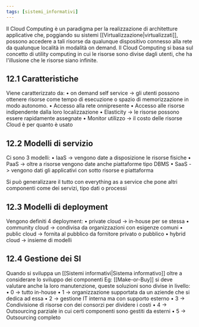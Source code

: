 ```yaml
---
tags: [sistemi_informativi]
---
```

Il Cloud Computing è un paradigma per la realizzazione di architetture applicative che, poggiando su sistemi [[Virtualizzazione|virtualizzati]], possono accedere a tali risorse da qualunque dispositivo connesso alla rete da qualunque località in modalità on demand.
Il Cloud Computing si basa sul concetto di utility computing in cui le risorse sono divise dagli utenti, che ha l'illusione che le risorse siano infinite.

## 12.1 Caratteristiche

Viene caratterizzato da:
	• on demand self service -> gli utenti possono ottenere risorse come tempo di esecuzione o spazio di memorizzazione in modo autonomo.
	• Accesso alla rete onnipresente
	• Accesso alle risorse indipendente dalla loro localizzazione
	• Elasticity -> le risorse possono essere rapidamente assegnate
	• Monitor utilizzo -> il costo delle risorse Cloud è per quanto è usato

## 12.2 Modelli di servizio

Ci sono 3 modelli:
	• IaaS -> vengono date a disposizione le risorse fisiche 
	• PaaS -> oltre a risorse vengono date anche piattaforme tipo DBMS
	• SaaS -> vengono dati gli applicativi con sotto risorse e piattaforma 

Si può generalizzare il tutto con everything as a service che pone altri componenti come dei servizi, tipo dati o processi

## 12.3 Modelli di deployment

Vengono definiti 4 deployment: 
	• private cloud -> in-house per se stessa
	• community cloud -> condivisa da organizzazioni con esigenze comuni
	• public cloud -> fornita al pubblico da fornitore privato o pubblico
	• hybrid cloud -> insieme di modelli

## 12.4 Gestione dei SI

Quando si sviluppa un [[Sistemi informativi|Sistema informativo]] oltre a considerare lo sviluppo dei componenti Eg: [[Make-or-Buy]] si deve valutare anche la loro manutenzione, queste soluzioni sono divise in livello:
	• 0 -> tutto in-house
	• 1 -> organizzazione supportata da un aziende che si dedica ad essa
	• 2 -> gestione IT interna ma con supporto esterno
	• 3 -> Condivisione di risorse con dei consorzi per dividere i costi
	• 4 -> Outsourcing parziale in cui certi componenti sono gestiti da esterni
	• 5 -> Outsourcing completo
	

